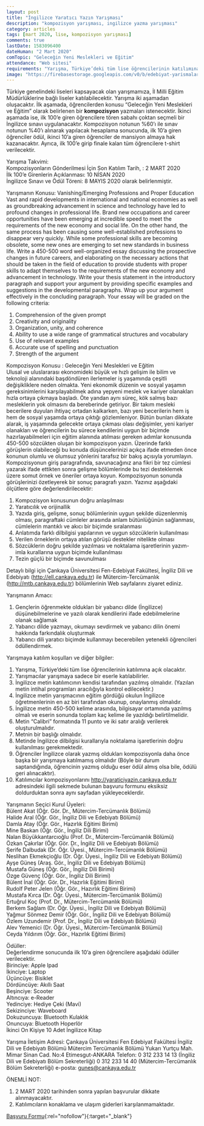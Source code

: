 ```yaml
---
layout: post
title: "İngilizce Yaratıcı Yazın Yarışması"
description: "kompozisyon yarışması, ingilizce yazma yarışması"
category: articles
tags: [mart 2020, lise, kompozisyon yarışması]
comments: true
lastDate: 1583096400
dateHuman: "2 Mart 2020"
comTopic: "Geleceğin Yeni Meslekleri ve Eğitim"
attendance: "Web sitesi"
requirements: "Yarışma, Türkiye’deki tüm lise öğrencilerinin katılımına açık olacaktır."
image: "https://firebasestorage.googleapis.com/v0/b/edebiyat-yarismalari.appspot.com/o/ingilizce-yaratici-yazin-yarismasi.png?alt=media&token=9e0850c9-11e8-41e7-9f39-75951c535042"
---
```


Türkiye genelindeki liseleri kapsayacak olan yarışmamıza, İl Milli Eğitim Müdürlüklerine bağlı liseler katılabilecektir. Yarışma iki aşamadan oluşacaktır. İlk aşamada, öğrencilerden konusu “Geleceğin Yeni Meslekleri ve Eğitim” olarak belirlenen bir **kompozisyon** yazmaları istenecektir. İkinci aşamada ise, ilk 100’e giren öğrencilere tören sabahı çoktan seçmeli bir İngilizce sınavı uygulanacaktır. Kompozisyon notunun %60’ı ile sınav notunun %40’ı alınarak yapılacak hesaplama sonucunda, ilk 10’a giren öğrenciler ödül,  ikinci 10’a giren öğrenciler de mansiyon almaya hak kazanacaktır.  Ayrıca, ilk 100’e girip finale kalan tüm öğrencilere t-shirt verilecektir.

Yarışma Takvimi:  
Kompozisyonların Gönderilmesi İçin Son Katılım Tarih, : 	2 MART 2020  
İlk 100’e Girenlerin Açıklanması:	10 NİSAN 2020  
İngilizce Sınavı ve Ödül Töreni:	8 MAYIS 2020 olarak belirlenmiştir.

Yarışmanın Konusu: Vanishing/Emerging Professions and Proper Education  
Vast and rapid developments in international and national economies as well as groundbreaking advancement in science and technology have led to profound changes in professional life. Brand new occupations and career opportunities have been emerging at incredible speed to meet the requirements of the new economy and social life. On the other hand, the same process has been causing some well-established professions to disappear very quickly. While some professional skills are becoming obsolete, some new ones are emerging to set new standards in business life.
Write a 450-500 word well-organized essay discussing the prospective changes in future careers, and elaborating on the necessary actions that should be taken in the field of education to provide students with proper skills to adapt themselves to the requirements of the new economy and advancement in technology. 
Write your thesis statement in the introductory paragraph and support your argument by providing specific examples and suggestions in the developmental paragraphs. Wrap up your argument effectively in the concluding paragraph. Your essay will be graded on the following criteria:
1. Comprehension of the given prompt
2. Creativity and originality
3. Organization, unity, and coherence
4. Ability to use a wide range of grammatical structures and vocabulary
5. Use of relevant examples
6. Accurate use of spelling and punctuation
7. Strength of the argument

Kompozisyon Konusu : Geleceğin Yeni Meslekleri ve Eğitim  
Ulusal ve uluslararası ekonomideki büyük ve hızlı gelişim ile bilim ve teknoloji alanındaki başdöndüren ilerlemeler iş yaşamında çeşitli değişikliklere neden olmakta. Yeni ekonomik düzenin ve sosyal yaşamın gereksinimlerini karşılayabilmek adına yepyeni meslek ve kariyer olanakları hızla ortaya çıkmaya başladı. Öte yandan aynı süreç, kök salmış bazı mesleklerin yok olmasını da bereberinde getiriyor. Bir takım mesleki becerilere duyulan ihtiyaç ortadan kalkarken, bazı yeni becerilerin hem iş hem de sosyal yaşamda ortaya çıktığı gözlemleniyor. 
Bütün bunları dikkate alarak, iş yaşamında gelecekte ortaya çıkması olası değişimler, yeni kariyer olanakları ve öğrencilerin bu sürece kendilerini uygun bir biçimde hazırlayabilmeleri için eğitim alanında atılması gereken adımlar konusunda 450-500 sözcükten oluşan bir kompozisyon yazın. Üzerinde farklı görüşlerin olabileceği bu konuda düşüncelerinizi açıkça ifade etmeden önce konunun olumlu ve olumsuz yönlerini tarafsız bir bakış açısıyla yorumlayın. 
Kompozisyonun giriş paragrafında, savunacağınız ana fikri bir tez cümlesi yazarak ifade ettikten sonra gelişme bölümlerinde bu tezi desteklemek üzere somut örnek ve öneriler ortaya koyun. Kompozisyonun sonunda görüşlerinizi özetleyerek bir sonuç paragrafı yazın. 
Yazınız aşağıdaki ölçütlere göre değerlendirilecektir:
1. Kompozisyon konusunun doğru anlaşılması
2. Yaratıcılık ve orijinallik 
3. Yazıda giriş, gelişme, sonuç bölümlerinin uygun şekilde düzenlenmiş olması, paragraftaki cümleler arasında anlam bütünlüğünün sağlanması, cümlelerin mantıklı ve akıcı bir biçimde sıralanması  
4. Anlatımda farklı dilbilgisi yapılarının ve uygun sözcüklerin kullanılması
5. Verilen örneklerin ortaya atılan görüşü destekler nitelikte olması
6. Sözcüklerin doğru şekilde yazılması ve noktalama işaretlerinin yazım-imla kurallarına uygun biçimde kullanılması
7. Tezin güçlü bir biçimde savunulması 

Detaylı bilgi için Çankaya Üniversitesi Fen-Edebiyat Fakültesi, İngiliz Dili ve Edebiyatı (http://ell.cankaya.edu.tr) ile  Mütercim-Tercümanlık (http://mtb.cankaya.edu.tr) bölümlerinin Web sayfalarını ziyaret ediniz.

Yarışmanın Amacı:  
1.	Gençlerin öğrenmekte oldukları bir yabancı dilde (İngilizce) düşünebilmelerine ve yazılı olarak kendilerini ifade edebilmelerine olanak sağlamak
2.	Yabancı dilde yazmayı, okumayı sevdirmek ve yabancı dilin önemi hakkında farkındalık oluşturmak
3.	Yabancı dili yaratıcı biçimde kullanmayı becerebilen yetenekli öğrencileri ödüllendirmek. 

Yarışmaya katılım koşulları ve diğer bilgiler:  
1. Yarışma, Türkiye’deki tüm lise öğrencilerinin katılımına açık olacaktır.
2. Yarışmacılar yarışmaya sadece bir eserle katılabilirler.
3. İngilizce metin katılımcının kendisi tarafından yazılmış olmalıdır. (Yazılan metin intihal programları aracılığıyla kontrol edilecektir.)
4. İngilizce metin yarışmacının eğitim gördüğü okulun İngilizce öğretmenlerinin en az biri tarafından okunup, onaylanmış olmalıdır. 
5. İngilizce metin 450-500 kelime arasında, bilgisayar ortamında yazılmış olmalı ve eserin sonunda toplam kaç kelime ile yazıldığı belirtilmelidir.
6. Metin “Calibri” formatında 11 punto ve iki satır aralığı verilerek oluşturulmalıdır.   
7. Metnin bir başlığı olmalıdır.
8. Metinde İngilizce dilbilgisi kurallarıyla noktalama işaretlerinin doğru kullanılması gerekmektedir.
9. Öğrenciler İngilizce olarak yazmış oldukları kompozisyonla daha önce başka bir yarışmaya katılmamış olmalıdır (Böyle bir durum saptandığında, öğrencinin yazmış olduğu eser ödül almış olsa bile, ödülü geri alınacaktır).
10. Katılımcılar kompozisyonlarını http://yaraticiyazin.cankaya.edu.tr adresindeki ilgili sekmede bulunan başvuru formunu eksiksiz doldurduktan sonra aynı sayfadan yükleyeceklerdir. 

Yarışmanın Seçici Kurul Üyeleri:  
Bülent Akat (Öğr. Gör. Dr., Mütercim-Tercümanlık Bölümü)  
Halide Aral (Öğr. Gör., İngiliz Dili ve Edebiyatı Bölümü)  
Damla Atay (Öğr. Gör., Hazırlık Eğitimi Birimi)  
Mine Baskan (Öğr. Gör., İngiliz Dili Birimi)  
Nalan Büyükkantarcıoğlu (Prof. Dr., Mütercim-Tercümanlık Bölümü)  
Özkan Çakırlar (Öğr. Gör. Dr., İngiliz Dili ve Edebiyatı Bölümü)  
Şerife Dalbudak (Dr. Öğr. Üyesi., Mütercim-Tercümanlık Bölümü)  
Neslihan Ekmekçioğlu (Dr. Öğr. Üyesi., İngiliz Dili ve Edebiyatı Bölümü)  
Ayşe Güneş (Araş. Gör., İngiliz Dili ve Edebiyatı Bölümü)  
Mustafa Güneş (Öğr. Gör., İngiliz Dili Birimi)  
Özge Güvenç (Öğr. Gör., İngiliz Dili Birimi)   
Bülent İnal (Öğr. Gör. Dr., Hazırlık Eğitimi Birimi)  
Rudolf Peter Jelen (Öğr. Gör., Hazırlık Eğitimi Birimi)  
Mustafa Kırca (Dr. Öğr. Üyesi., Mütercim-Tercümanlık Bölümü)  
Ertuğrul Koç (Prof. Dr., Mütercim-Tercümanlık Bölümü)  
Berkem Sağlam (Dr. Öğr. Üyesi., İngiliz Dili ve Edebiyatı Bölümü)  
Yağmur Sönmez Demir (Öğr. Gör., İngiliz Dili ve Edebiyatı Bölümü)  
Özlem Uzundemir (Prof. Dr., İngiliz Dili ve Edebiyatı Bölümü)  
Alev Yemenici (Dr. Öğr. Üyesi., Mütercim-Tercümanlık Bölümü)  
Ceyda Yıldırım (Öğr. Gör., Hazırlık Eğitimi Birimi)  

Ödüller:  
Değerlendirme sonucunda ilk 10’a giren öğrencilere aşağıdaki ödüller verilecektir.  
Birinciye: 	Apple Ipad  
İkinciye: 	Laptop  
Üçüncüye: 	Bisiklet  
Dördüncüye: Akıllı Saat  
Beşinciye: 	Scooter  
Altıncıya: 	e-Reader  
Yedinciye: 	Hediye Çeki (Mavi)  
Sekizinciye: Waveboard  
Dokuzuncuya: Bluetooth Kulaklık  
Onuncuya: 	Bluetooth Hoperlör  
İkinci On Kişiye 10 Adet İngilizce Kitap  

Yarışma İletişim Adresi:
Çankaya Üniversitesi
Fen Edebiyat Fakültesi 
İngiliz Dili ve Edebiyatı Bölümü
Mütercim Tercümanlık Bölümü
Yukarı Yurtçu Mah. Mimar Sinan Cad. No:4 Etimesgut-ANKARA
Telefon:   0 312 233 14 13  (İngiliz Dili ve Edebiyatı Bölüm Sekreterliği)
	       0 312 233 14 40  (Mütercim-Tercümanlık Bölüm Sekreterliği)
e-posta: gunes@cankaya.edu.tr

ÖNEMLİ NOT:  
1.	2 MART 2020 tarihinden sonra yapılan başvurular dikkate alınmayacaktır.
2.	Katılımcıların konaklama ve ulaşım giderleri karşılanmamaktadır.

[Başvuru Formu](http://yaraticiyazin.cankaya.edu.tr?utm_source=edebiyatyarismalari.com&utm_medium=affiliate&utm_campaign=cpc){:rel="nofollow"}{:target="_blank"}